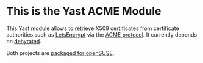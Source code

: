 This is the Yast ACME Module
============================

This Yast module allows to retrieve X509 certificates from certificate
authorities such as [LetsEncrypt](https://letsencrypt.org/) via the [ACME
protocol](https://tools.ietf.org/html/draft-ietf-acme-acme-05).  It currently
depends on [dehyrated](https://github.com/lukas2511/dehydrated).

Both projects are [packaged for
openSUSE](https://build.opensuse.org/project/show/home:dmolkentin:acme).

